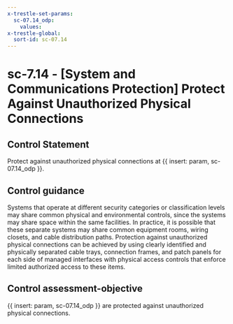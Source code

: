 ```yaml
---
x-trestle-set-params:
  sc-07.14_odp:
    values:
x-trestle-global:
  sort-id: sc-07.14
---
```


# sc-7.14 - \[System and Communications Protection\] Protect Against Unauthorized Physical Connections

## Control Statement

Protect against unauthorized physical connections at {{ insert: param, sc-07.14_odp }}.

## Control guidance

Systems that operate at different security categories or classification levels may share common physical and environmental controls, since the systems may share space within the same facilities. In practice, it is possible that these separate systems may share common equipment rooms, wiring closets, and cable distribution paths. Protection against unauthorized physical connections can be achieved by using clearly identified and physically separated cable trays, connection frames, and patch panels for each side of managed interfaces with physical access controls that enforce limited authorized access to these items.

## Control assessment-objective

{{ insert: param, sc-07.14_odp }} are protected against unauthorized physical connections.
